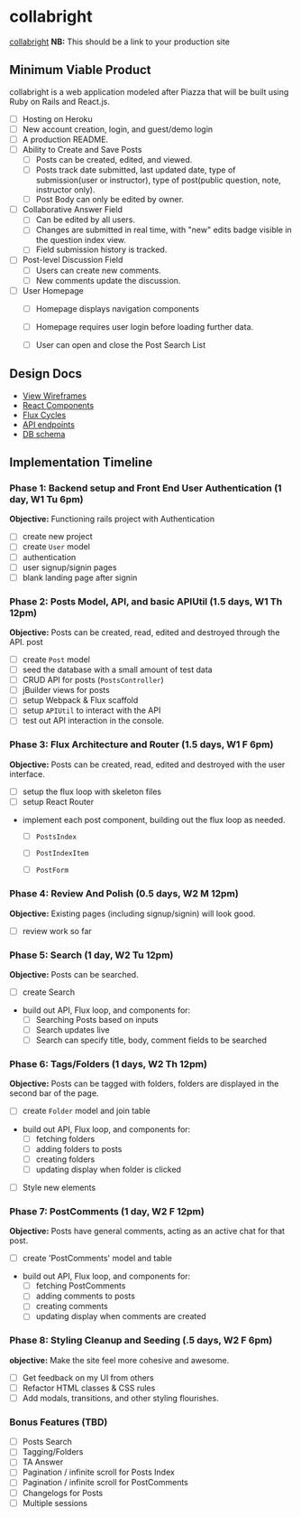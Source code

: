 # collabright

[collabright][collabrightus] **NB:** This should be a link to your production site

[collabrightus]: http://www.collabright.us

## Minimum Viable Product

collabright is a web application modeled after Piazza that will be built using Ruby on Rails and React.js.

- [ ] Hosting on Heroku
- [ ] New account creation, login, and guest/demo login
- [ ] A production README.
- [ ] Ability to Create and Save Posts
  - [ ] Posts can be created, edited, and viewed.  
  - [ ] Posts track date submitted, last updated date, type of submission(user or instructor), type of post(public question, note, instructor only).
  - [ ] Post Body can only be edited by owner.
- [ ] Collaborative Answer Field
  - [ ] Can be edited by all users.
  - [ ] Changes are submitted in real time, with "new" edits badge visible in the question index view.
  - [ ] Field submission history is tracked.
- [ ] Post-level Discussion Field
  - [ ] Users can create new comments.
  - [ ] New comments update the discussion.
- [ ] User Homepage
  - [ ] Homepage displays navigation components
  - [ ] Homepage requires user login before loading further data.
  - [ ] User can open and close the Post Search List


## Design Docs
* [View Wireframes][views]
* [React Components][components]
* [Flux Cycles][flux-cycles]
* [API endpoints][api-endpoints]
* [DB schema][schema]

[views]: docs/views.md
[components]: docs/components.md
[flux-cycles]: docs/flux-cycles.md
[api-endpoints]: docs/api-endpoints.md
[schema]: docs/schema.md

## Implementation Timeline

### Phase 1: Backend setup and Front End User Authentication (1 day, W1 Tu 6pm)

**Objective:** Functioning rails project with Authentication

- [ ] create new project
- [ ] create `User` model
- [ ] authentication
- [ ] user signup/signin pages
- [ ] blank landing page after signin

### Phase 2: Posts Model, API, and basic APIUtil (1.5 days, W1 Th 12pm)

**Objective:** Posts can be created, read, edited and destroyed through
the API.
post
- [ ] create `Post` model
- [ ] seed the database with a small amount of test data
- [ ] CRUD API for posts (`PostsController`)
- [ ] jBuilder views for posts
- [ ] setup Webpack & Flux scaffold
- [ ] setup `APIUtil` to interact with the API
- [ ] test out API interaction in the console.

### Phase 3: Flux Architecture and Router (1.5 days, W1 F 6pm)

**Objective:** Posts can be created, read, edited and destroyed with the
user interface.

- [ ] setup the flux loop with skeleton files
- [ ] setup React Router
- implement each post component, building out the flux loop as needed.
  - [ ] `PostsIndex`
  - [ ] `PostIndexItem`
  - [ ] `PostForm`


### Phase 4: Review And Polish (0.5 days, W2 M 12pm)

**Objective:** Existing pages (including signup/signin) will look good.

- [ ] review work so far

### Phase 5: Search (1 day, W2 Tu 12pm)

**Objective:** Posts can be searched.

- [ ] create Search
- build out API, Flux loop, and components for:
  - [ ] Searching Posts based on inputs
  - [ ] Search updates live
  - [ ] Search can specify title, body, comment fields to be searched

### Phase 6: Tags/Folders (1 days, W2 Th 12pm)

**Objective:** Posts can be tagged with folders, folders are displayed in the second bar of the page.

- [ ] create `Folder` model and join table
- build out API, Flux loop, and components for:
  - [ ] fetching folders
  - [ ] adding folders to posts
  - [ ] creating folders
  - [ ] updating display when folder is clicked
- [ ] Style new elements

### Phase 7: PostComments (1 day, W2 F 12pm)

**Objective:** Posts have general comments, acting as an active chat for that post.

- [ ] create 'PostComments' model and table
- build out API, Flux loop, and components for:
  - [ ] fetching PostComments
  - [ ] adding comments to posts
  - [ ] creating comments
  - [ ] updating display when comments are created

### Phase 8: Styling Cleanup and Seeding (.5 days, W2 F 6pm)

**objective:** Make the site feel more cohesive and awesome.

- [ ] Get feedback on my UI from others
- [ ] Refactor HTML classes & CSS rules
- [ ] Add modals, transitions, and other styling flourishes.

### Bonus Features (TBD)
- [ ] Posts Search
- [ ] Tagging/Folders
- [ ] TA Answer
- [ ] Pagination / infinite scroll for Posts Index
- [ ] Pagination / infinite scroll for PostComments
- [ ] Changelogs for Posts
- [ ] Multiple sessions

[phase-one]: docs/phases/phase1.md
[phase-two]: docs/phases/phase2.md
[phase-three]: docs/phases/phase3.md
[phase-four]: docs/phases/phase4.md
[phase-five]: docs/phases/phase5.md
